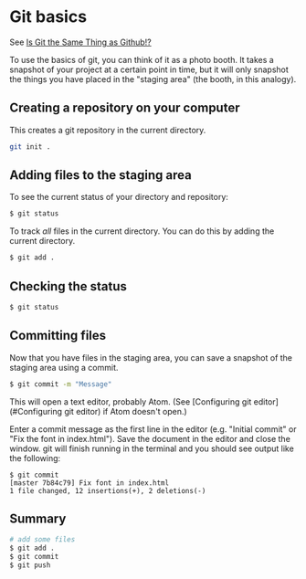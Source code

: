 # Git basics
See [Is Git the Same Thing as Github!?](http://www.jahya.net/blog/?2013-05-git-vs-github)

To use the basics of git, you can think of it as a photo booth. It takes a
snapshot of your project at a certain point in time, but it will only snapshot
the things you have placed in the "staging area" (the booth, in this analogy).

## Creating a repository on your computer
This creates a git repository in the current directory.

```sh
git init .
```

## Adding files to the staging area

To see the current status of your directory and repository:

```sh
$ git status
```

To track *all* files in the current directory. You can do this by adding the
current directory.

```sh
$ git add .
```

## Checking the status
```sh
$ git status
```

## Committing files
Now that you have files in the staging area, you can save a snapshot of the staging area using a commit.

```sh
$ git commit -m "Message"
```

This will open a text editor, probably Atom. (See [Configuring git editor](#Configuring git editor) if Atom doesn't open.)

Enter a commit message as the first line in the editor (e.g. "Initial commit" or "Fix the font in index.html"). Save the document in the editor and close the window. git will finish running in the terminal and you should see output like the following:

```
$ git commit
[master 7b84c79] Fix font in index.html
1 file changed, 12 insertions(+), 2 deletions(-)
```

## Summary

```sh
# add some files
$ git add .
$ git commit
$ git push
```
